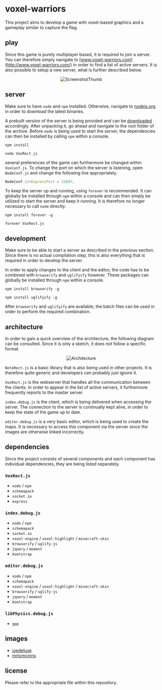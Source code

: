 # voxel-warriors
This project aims to develop a game with voxel-based graphics and a gameplay similar to capture the flag.

## play
Since this game is purely multiplayer based, it is required to join a server. You can therefore simply navigate to [www.voxel-warriors.com](http://www.voxel-warriors.com/) in order to find a list of active servers. It is also possible to setup a new server, what is further described below.

<p align="center"><img src="http://content.sniklaus.com/VoxRect/Website/ScreenshotThumb.png" alt="ScreenshotThumb"></p>

## server
Make sure to have `node` and `npm` installed. Otherwise, navigate to [nodejs.org](https://nodejs.org/) in order to download the latest binaries.

A prebuilt version of the server is being provided and can be [downloaded](http://content.sniklaus.com/VoxRect/Website/VoxRect.zip) accordingly. After unpacking it, go ahead and navigate to the root folder of the archive. Before `node` is being used to start the server, the dependencies can then be installed by calling `npm` within a console.

```
npm install
```

```
node VoxRect.js
```

several preferences of the game can furthermore be changed within `VoxConf.js`. To change the port on which the server is listening, open `NodeConf.js` and change the following line appropriately.

```javascript
NodeConf.intExpressPort = 15897;
```

To keep the server up and running, using `forever` is recommended. It can globally be installed through `npm` within a console and can then simply be utilized to start the server and keep it running. It is therefore no longer necessary to call `node` directly.

```
npm install forever -g
```

```
forever VoxRect.js
```

## development
Make sure to be able to start a server as described in the previous section. Since there is no actual compilation step, this is also everything that is required in order to develop the server.

In order to apply changes to the client and the editor, the code has to be combined with `browserify` and `uglifyify` however. These packages can globally be installed through `npm` within a console.

```
npm install browserify -g
```

```
npm install uglifyify -g
```

After `browserify` and `uglifyify` are available, the batch files can be used in order to perform the required combination.

## architecture
In order to gain a quick overview of the architecture, the following diagram can be consulted. Since it is only a sketch, it does not follow a specific format.

<p align="center"><img src="http://content.sniklaus.com/VoxRect/Website/Architecture.png" alt="Architecture"></p>

`NoteRect.js` is a basic library that is also being used in other projects. It is therefore quite generic and developers can probably just ignore it.

`VoxRect.js` is the webserver that handles all the communication between the clients. In order to appear in the list of active servers, it furthermore frequently reports to the master server.

`index.debug.js` is the client, which is being delivered when accessing the server. The connection to the server is continually kept alive, in order to keep the state of the game up to date.

`editor.debug.js` is a very basic editor, which is being used to create the maps. It is necessary to access this component via the server since the images are otherwise linked incorrectly.

## dependencies
Since the project consists of several components and each component has individual dependencies, they are being listed separately.

### `VoxRect.js`
* `node` / `npm`
* `schemapack`
* `socket.io`
* `express`

### `index.debug.js`
* `node` / `npm`
* `schemapack`
* `socket.io`
* `voxel-engine` / `voxel-highlight` / `minecraft-skin`
* `browserify` / `uglify-js`
* `jquery` / `moment`
* `bootstrap`

### `editor.debug.js`
* `node` / `npm`
* `schemapack`
* `voxel-engine` / `voxel-highlight` / `minecraft-skin`
* `browserify` / `uglify-js`
* `jquery` / `moment`
* `bootstrap`

### `libPhysics.debug.js`
* `gpp`

## images
* [joedeluxe](http://www.minecraftforum.net/forums/mapping-and-modding/resource-packs/1244027-64x-1-7-2-traditional-beauty/)
* [mrtomcinns](http://www.minecraftskins.com/skin/3371575/slime-warrior/)

## license
Please refer to the appropriate file within this repository.